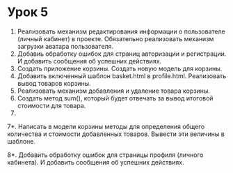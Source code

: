 # Урок 5
1. Реализовать механизм редактирования информации о пользователе (личный кабинет) в проекте. Обязательно реализовать механизм загрузки аватара пользователя.
2. Добавиь обработку ошибок для страниц авторизации и регистрации. И добавить сообщения об успешних действиях.
3. Создать приложение корзины. Создать новую модель для корзины.
4. Добавить включенный шаблон basket.html в profile.html. Реализовать вывод товаров корзины.
5. Реализовать механизм добавления и удаление товара корзины.
6. Создать метод sum(), который будет отвечать за вывод итоговой стоимости для товара.
7. 
7*. Написать в модели корзины методы для определения общего количества и стоимости добавленных товаров. Вывести эти величины в шаблоне.

8*. Добавить обработку ошибок для страницы профиля (личного кабинета). И добавить сообщения об успешних действиях.
